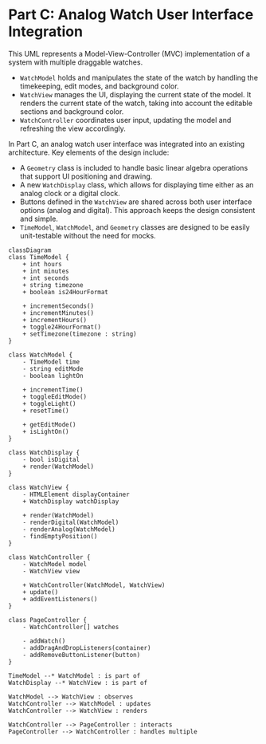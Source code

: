 # Part C: Analog Watch User Interface Integration

This UML represents a Model-View-Controller (MVC) implementation of a system with multiple draggable watches.

- `WatchModel` holds and manipulates the state of the watch by handling the timekeeping, edit modes, and background color.
- `WatchView` manages the UI, displaying the current state of the model. It renders the current state of the watch, taking into account the editable sections and background color.
- `WatchController` coordinates user input, updating the model and refreshing the view accordingly.

In Part C, an analog watch user interface was integrated into an existing architecture. Key elements of the design include:

- A `Geometry` class is included to handle basic linear algebra operations that support UI positioning and drawing.
- A new `WatchDisplay` class, which allows for displaying time either as an analog clock or a digital clock.
- Buttons defined in the `WatchView` are shared across both user interface options (analog and digital).
This approach keeps the design consistent and simple.
- `TimeModel`, `WatchModel`, and `Geometry` classes are designed to be easily unit-testable without the need for mocks.

```mermaid
classDiagram
class TimeModel {
    + int hours
    + int minutes
    + int seconds
    + string timezone
    + boolean is24HourFormat

    + incrementSeconds()
    + incrementMinutes()
    + incrementHours()
    + toggle24HourFormat()
    + setTimezone(timezone : string)
}

class WatchModel {
    - TimeModel time
    - string editMode
    - boolean lightOn

    + incrementTime()
    + toggleEditMode()
    + toggleLight()
    + resetTime()

    + getEditMode()
    + isLightOn()
}

class WatchDisplay {
    - bool isDigital
    + render(WatchModel)
}

class WatchView {
    - HTMLElement displayContainer
    + WatchDisplay watchDisplay

    + render(WatchModel)
    - renderDigital(WatchModel)
    - renderAnalog(WatchModel)
    - findEmptyPosition()
}

class WatchController {
    - WatchModel model
    - WatchView view

    + WatchController(WatchModel, WatchView)
    + update()
    + addEventListeners()
}

class PageController {
    - WatchController[] watches

    - addWatch()
    - addDragAndDropListeners(container)
    - addRemoveButtonListener(button)
}

TimeModel --* WatchModel : is part of
WatchDisplay --* WatchView : is part of

WatchModel --> WatchView : observes
WatchController --> WatchModel : updates
WatchController --> WatchView : renders

WatchController --> PageController : interacts
PageController --> WatchController : handles multiple
```
